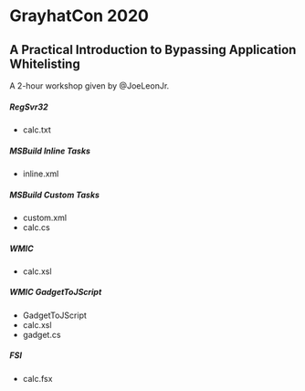 # GrayhatCon 2020

## A Practical Introduction to Bypassing Application Whitelisting

A 2-hour workshop given by @JoeLeonJr.

##### RegSvr32
- calc.txt

##### MSBuild Inline Tasks
- inline.xml

##### MSBuild Custom Tasks
- custom.xml
- calc.cs

##### WMIC 
- calc.xsl

##### WMIC GadgetToJScript
- GadgetToJScript
- calc.xsl
- gadget.cs

##### FSI
- calc.fsx
